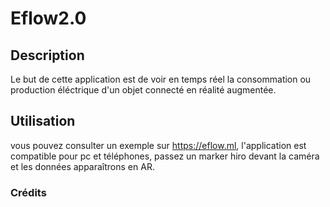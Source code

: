 # Eflow2.0

## Description



Le but de cette application est de voir en temps réel la consommation ou production éléctrique d'un objet connecté en réalité augmentée.  

## Utilisation

vous pouvez consulter un exemple sur https://eflow.ml, l'application est compatible pour pc et téléphones, 
passez un marker hiro devant la caméra et les données apparaîtrons en AR. 


### Crédits
